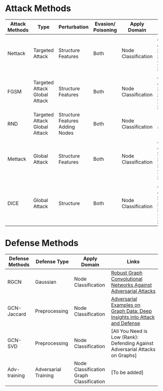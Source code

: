 # Attack Methods
|   Attack Methods   | Type<img width=200> | Perturbation <img width=80> | Evasion/<br>Poisoning | Apply Domain | Links |
|--------------------|------|--------------------|-------------|-------|----|
| Nettack | Targeted Attack | Structure<br>Features | Both | Node Classification | [Adversarial Attacks on Neural Networks for Graph Data](https://arxiv.org/pdf/1805.07984.pdf)|
| FGSM | Targeted Attack<br>Global Attack | Structure<br>Features | Both | Node Classification | [Adversarial Attacks on Neural Networks for Graph Data](https://arxiv.org/pdf/1805.07984.pdf)|
| RND | Targeted Attack<br>Global Attack | Structure<br>Features<br>Adding Nodes | Both | Node Classification |[To be added] |
| Mettack | Global Attack |  Structure<br>Features | Both | Node Classification | [Adversarial Attacks on Graph Neural Networks via Meta Learning](https://openreview.net/pdf?id=Bylnx209YX) |
| DICE | Global Attack | Structure | Both |  Node Classification | [Adversarial Attacks on Graph Neural Networks via Meta Learning](https://openreview.net/pdf?id=Bylnx209YX) |

# Defense Methods
|   Defense Methods   | Defense Type | Apply Domain | Links |
|---------------------|--------------|--------------|------|
| RGCN | Gaussian | Node Classification | [Robust Graph Convolutional Networks Against Adversarial Attacks](http://pengcui.thumedialab.com/papers/RGCN.pdf) |
| GCN-Jaccard | Preprocessing | Node Classification | [Adversarial Examples on Graph Data: Deep Insights into Attack and Defense](https://arxiv.org/pdf/1903.01610.pdf)|
| GCN-SVD | Preprocessing | Node Classification | [All You Need is Low (Rank): Defending Against Adversarial Attacks on Graphs] |
| Adv-training | Adversarial Training | Node Classification<br>Graph Classification |[To be added]|

